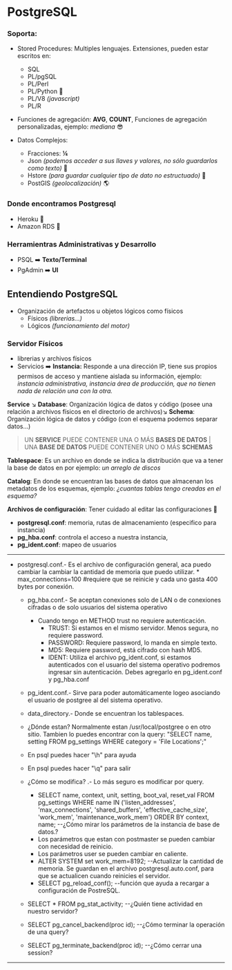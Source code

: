 # PostgreSQL

### Soporta:

* Stored Procedures: Multiples lenguajes. Extensiones, pueden estar escritos en:
    - SQL
    - PL/pgSQL
    - PL/Perl
    - PL/Python :full_moon_with_face:
    - PL/V8 _(javascript)_
    - PL/R

* Funciones de agregación: __AVG__, __COUNT__, Funciones de agregación personalizadas, ejemplo: _mediana_ :sunglasses:

* Datos Complejos:
    - Fracciones: __¼__
    - Json _(podemos acceder a sus llaves y valores, no sólo guardarlos como texto)_ :key:
    - Hstore _(para guardar cualquier tipo de dato no estructuado)_ :email:
    - PostGIS _(geolocalización)_ :earth_americas:

### Donde encontramos Postgresql

* Heroku :purple_heart:
* Amazon RDS :yellow_heart:

### Herramientras Administrativas y Desarrollo

* PSQL  :arrow_right: __Texto/Terminal__
* PgAdmin :arrow_right: __UI__

## Entendiendo PostgreSQL

* Organización de artefactos u objetos lógicos como físicos
    - Físicos _(librerias...)_
    - Lógicos _(funcionamiento del motor)_

### Servidor Físicos
* librerias y archivos físicos
* Servicios :arrow_right: __Instancia:__ Responde a una dirección IP, tiene sus propios permisos de acceso y mantiene aislada su información, ejemplo: _instancia administrativa, instancia área de producción, que no tienen nada de relación una con la otra._

__Service__ :arrow_lower_right: __Database__: Organización lógica de datos y código (posee una relación a archivos físicos en el directorio de archivos):arrow_lower_right: __Schema__: Organización lógica de datos y código (con el esquema podemos separar datos...)

> UN __SERVICE__ PUEDE CONTENER UNA O MÁS __BASES DE DATOS__
> | UNA __BASE DE DATOS__ PUEDE CONTENER UNO O MÁS __SCHEMAS__

__Tablespace__: Es un archivo en donde se indica la distribución que va a tener la base de datos en por ejemplo: _un arreglo de discos_

__Catalog__: En donde se encuentran las bases de datos que almacenan los metadatos de los esquemas, ejemplo: _¿cuantas tablas tengo creadas en el esquema?_

__Archivos de configuración__: Tener cuidado al editar las configuraciones :no_entry_sign:

* __postgresql.conf__: memoria, rutas de almacenamiento (especifico para instancia)
* __pg_hba.conf__: controla el acceso a nuestra instancia,
* __pg_ident.conf__: mapeo de usuarios

*********************************************************
* postgresql.conf.- Es el archivo de configuración general, aca puedo cambiar la cambiar la cantidad de memoria que puedo utilizar.
        * max_connections=100 #requiere que se reinicie y cada uno gasta 400 bytes por conexión.

    * pg_hba.conf.- Se aceptan conexiones solo de LAN o de conexiones cifradas o de solo usuarios del sistema operativo
        * Cuando tengo en METHOD trust no requiere autenticación.
            * TRUST: Si estamos en el mismo servidor. Menos segura, no requiere password.
            * PASSWORD: Requiere password, lo manda en simple texto.
            * MD5: Requiere password, está cifrado con hash MD5.
            * IDENT: Utiliza el archivo pg_ident.conf, si estamos autenticados con el usuario del sistema operativo podremos ingresar sin autenticación. Debes agregarlo en pg_ident.conf y pg_hba.conf

    * pg_ident.conf.- Sirve para poder automáticamente logeo asociando el usuario de postgree al del sistema operativo.
    * data_directory.- Donde se encuentran los tablespaces.
    * ¿Dónde estan? Normalmente estan /usr/local/postgree o en otro sitio. Tambien lo puedes encontrar con la query: "SELECT name, setting FROM pg_settings WHERE category = 'File Locations';"
    * En psql puedes hacer "\h" para ayuda
    * En psql puedes hacer "\q" para salir
    * ¿Cómo se modifica? .- Lo más seguro es modificar por query.
        * SELECT name, context, unit, setting, boot_val, reset_val FROM pg_settings WHERE name IN ('listen_addresses', 'max_connections', 'shared_buffers', 'effective_cache_size', 'work_mem', 'maintenance_work_mem') ORDER BY context, name; --¿Cómo mirar los parámetros de la instancia de base de datos.?
        * Los parámetros que estan con postmaster se pueden cambiar con necesidad de reinicio.
        * Los parámetros user se pueden cambiar en caliente.
        * ALTER SYSTEM set work_mem=8192; --Actualizar la cantidad de memoria. Se guardan en el archivo postgresql.auto.conf, para que se actualicen cuando reinicies el servidor.
        * SELECT pg_reload_conf(); --función que ayuda a recargar a configuración de PostreSQL.

    * SELECT * FROM pg_stat_activity; --¿Quién tiene actividad en nuestro servidor?
    * SELECT pg_cancel_backend(proc id); --¿Cómo terminar la operación de una query?
    * SELECT pg_terminate_backend(proc id); --¿Cómo cerrar una session?
*********************************************************
